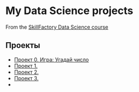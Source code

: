 # My Data Science projects

From the [SkillFactory Data Science course](https://skillfactory.ru/data-science-specialization)

## Проекты
* [Проект 0. Игра: Угадай число]()
* [Проект 1. ]()
* [Проект 2. ]()
* [Проект 3. ]()
* []()